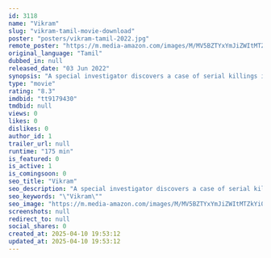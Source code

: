 ```yaml
---
id: 3118
name: "Vikram"
slug: "vikram-tamil-movie-download"
poster: "posters/vikram-tamil-2022.jpg"
remote_poster: "https://m.media-amazon.com/images/M/MV5BZTYxYmJiZWItMTZkYi00Yjg5LWE3Y2UtMGE4N2Y5NzhlNzljXkEyXkFqcGc@._V1_SX300.jpg"
original_language: "Tamil"
dubbed_in: null
released_date: "03 Jun 2022"
synopsis: "A special investigator discovers a case of serial killings is not what it seems to be, and leading down this path is only going to end in a war between everyone involved."
type: "movie"
rating: "8.3"
imdbid: "tt9179430"
tmdbid: null
views: 0
likes: 0
dislikes: 0
author_id: 1
trailer_url: null
runtime: "175 min"
is_featured: 0
is_active: 1
is_comingsoon: 0
seo_title: "Vikram"
seo_description: "A special investigator discovers a case of serial killings is not what it seems to be, and leading down this path is only going to end in a war between everyone involved."
seo_keywords: "\"Vikram\""
seo_image: "https://m.media-amazon.com/images/M/MV5BZTYxYmJiZWItMTZkYi00Yjg5LWE3Y2UtMGE4N2Y5NzhlNzljXkEyXkFqcGc@._V1_SX300.jpg"
screenshots: null
redirect_to: null
social_shares: 0
created_at: 2025-04-10 19:53:12
updated_at: 2025-04-10 19:53:12
---
```



